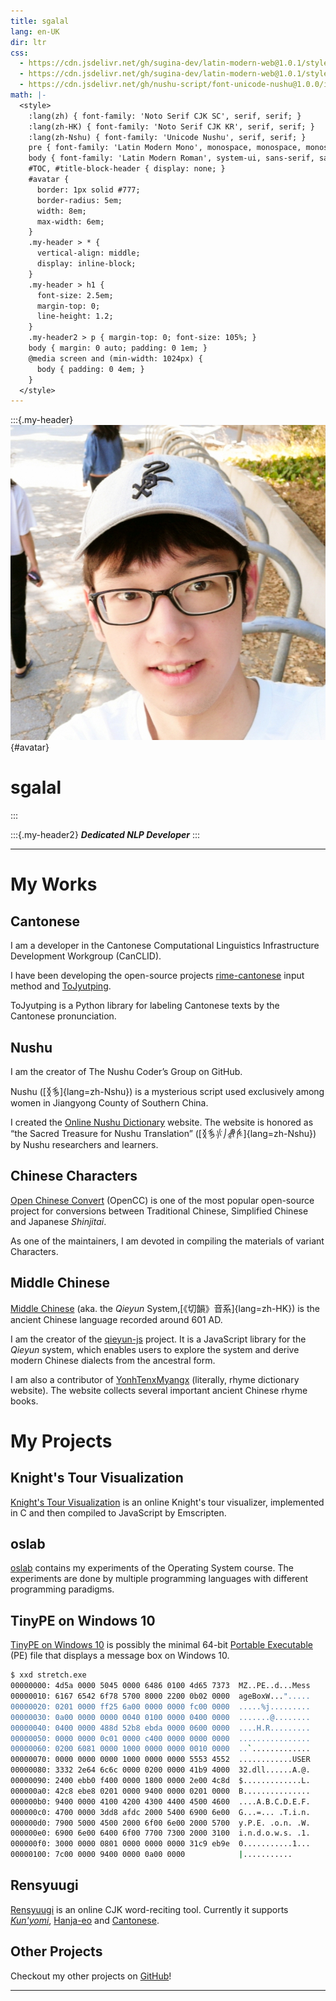 ```yaml
---
title: sgalal
lang: en-UK
dir: ltr
css:
  - https://cdn.jsdelivr.net/gh/sugina-dev/latin-modern-web@1.0.1/style/latinmodern-mono.css
  - https://cdn.jsdelivr.net/gh/sugina-dev/latin-modern-web@1.0.1/style/latinmodern-roman.css
  - https://cdn.jsdelivr.net/gh/nushu-script/font-unicode-nushu@1.0.0/index.css
math: |-
  <style>
    :lang(zh) { font-family: 'Noto Serif CJK SC', serif, serif; }
    :lang(zh-HK) { font-family: 'Noto Serif CJK KR', serif, serif; }
    :lang(zh-Nshu) { font-family: 'Unicode Nushu', serif, serif; }
    pre { font-family: 'Latin Modern Mono', monospace, monospace, monospace; line-height: 1; }
    body { font-family: 'Latin Modern Roman', system-ui, sans-serif, sans-serif; }
    #TOC, #title-block-header { display: none; }
    #avatar {
      border: 1px solid #777;
      border-radius: 5em;
      width: 8em;
      max-width: 6em;
    }
    .my-header > * {
      vertical-align: middle;
      display: inline-block;
    }
    .my-header > h1 {
      font-size: 2.5em;
      margin-top: 0;
      line-height: 1.2;
    }
    .my-header2 > p { margin-top: 0; font-size: 105%; }
    body { margin: 0 auto; padding: 0 1em; }
    @media screen and (min-width: 1024px) {
      body { padding: 0 4em; }
    }
  </style>
---
```


:::{.my-header}
![](index-photo.jpg){#avatar}&nbsp;&nbsp;

# sgalal
:::

:::{.my-header2}
_**Dedicated NLP Developer**_
:::

---

# My Works

## Cantonese

I am a developer in the Cantonese Computational Linguistics Infrastructure Development Workgroup (CanCLID).

I have been developing the open-source projects [rime-cantonese](https://github.com/rime/rime-cantonese) input method and [ToJyutping](https://github.com/CanCLID/ToJyutping).

ToJyutping is a Python library for labeling Cantonese texts by the Cantonese pronunciation.

## Nushu

I am the creator of The Nushu Coder’s Group on GitHub.

Nushu ([𛆁𛈬]{lang=zh-Nshu}) is a mysterious script used exclusively among women in Jiangyong County of Southern China. 

I created the [Online Nushu Dictionary](https://nushuscript.org/) website. The website is honored as “the Sacred Treasure for Nushu Translation” ([𛆁𛈬𛆌𛅰𛋙𛇬]{lang=zh-Nshu}) by Nushu researchers and learners.

## Chinese Characters

[Open Chinese Convert](https://github.com/BYVoid/OpenCC) (OpenCC) is one of the most popular open-source project for conversions between Traditional Chinese, Simplified Chinese and Japanese _Shinjitai_.

As one of the maintainers, I am devoted in compiling the materials of variant Characters.

## Middle Chinese

[Middle Chinese](https://en.wikipedia.org/wiki/Middle_Chinese) (aka. the _Qieyun_ System,[《切韻》音系]{lang=zh-HK}) is the ancient Chinese language recorded around 601 AD.

I am the creator of the [qieyun-js](https://github.com/nk2028/qieyun-js) project. It is a JavaScript library for the _Qieyun_ system, which enables users to explore the system and derive modern Chinese dialects from the ancestral form.

I am also a contributor of [YonhTenxMyangx](https://ytenx.org/) (literally, rhyme dictionary website). The website collects several important ancient Chinese rhyme books.

# My Projects

## Knight's Tour Visualization

[Knight's Tour Visualization](https://sgalal.github.io/knights-tour-visualization/) is an online Knight's tour visualizer, implemented in C and then compiled to JavaScript by Emscripten.

## oslab

[oslab](https://sgalal.github.io/oslab/) contains my experiments of the Operating System course. The experiments are done by multiple programming languages with different programming paradigms.

## TinyPE on Windows 10

[TinyPE on Windows 10](https://github.com/sgalal/TinyPE-on-Win10) is possibly the minimal 64-bit [Portable Executable](https://en.wikipedia.org/wiki/Portable_Executable) (PE) file that displays a message box on Windows 10.

```sh
$ xxd stretch.exe
00000000: 4d5a 0000 5045 0000 6486 0100 4d65 7373  MZ..PE..d...Mess
00000010: 6167 6542 6f78 5700 8000 2200 0b02 0000  ageBoxW...".....
00000020: 0201 0000 ff25 6a00 0000 0000 fc00 0000  .....%j.........
00000030: 0a00 0000 0000 0040 0100 0000 0400 0000  .......@........
00000040: 0400 0000 488d 52b8 ebda 0000 0600 0000  ....H.R.........
00000050: 0000 0000 0c01 0000 c400 0000 0000 0000  ................
00000060: 0200 6081 0000 1000 0000 0000 0010 0000  ..`.............
00000070: 0000 0000 0000 1000 0000 0000 5553 4552  ............USER
00000080: 3332 2e64 6c6c 0000 0200 0000 41b9 4000  32.dll......A.@.
00000090: 2400 ebb0 f400 0000 1800 0000 2e00 4c8d  $.............L.
000000a0: 42c8 ebe8 0201 0000 9400 0000 0201 0000  B...............
000000b0: 9400 0000 4100 4200 4300 4400 4500 4600  ....A.B.C.D.E.F.
000000c0: 4700 0000 3dd8 afdc 2000 5400 6900 6e00  G...=... .T.i.n.
000000d0: 7900 5000 4500 2000 6f00 6e00 2000 5700  y.P.E. .o.n. .W.
000000e0: 6900 6e00 6400 6f00 7700 7300 2000 3100  i.n.d.o.w.s. .1.
000000f0: 3000 0000 0801 0000 0000 0000 31c9 eb9e  0...........1...
00000100: 7c00 0000 9400 0000 0a00 0000            |...........
```

## Rensyuugi

[Rensyuugi](https://sgalal.github.io/rensyuugi/) is an online CJK word-reciting tool. Currently it supports [_Kun'yomi_](https://en.wikipedia.org/wiki/Kanji#Kun'yomi_(native_reading)), [Hanja-eo](https://en.wikipedia.org/wiki/Sino-Korean_vocabulary) and [Cantonese](https://en.wikipedia.org/wiki/Cantonese).

## Other Projects

Checkout my other projects on [GitHub](https://github.com/sgalal)!

---
